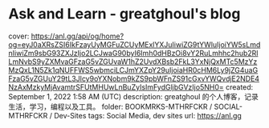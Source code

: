 # Ask and Learn - greatghoul's blog

cover: https://anl.gg/api/og/home?og=eyJ0aXRsZSI6IkFzayUyMGFuZCUyMExlYXJuIiwiZG9tYWluIjoiYW5sLmdnIiwiZm9sbG93ZXJzIjo2LCJwaG90byI6Imh0dHBzOi8vY2RuLmhhc2hub2RlLmNvbS9yZXMvaGFzaG5vZGUvaW1hZ2UvdXBsb2FkL3YxNjQxMTc5MzYzMzQxL1N5Zk1qNUFFWS5wbmciLCJmYXZpY29uIjoiaHR0cHM6Ly9jZG4uaGFzaG5vZGUuY29tL3Jlcy9oYXNobm9kZS9pbWFnZS91cGxvYWQvdjE2NDE4NzAxMzkyMjAvamtrSFUtMHUwLnBuZyIsImFydGljbGVzIjo5NH0=
created: September 1, 2022 1:58 AM (UTC)
description: greatghoul 的个人博客，记录生活，学习，编程以及工具。
folder: BOOKMRKS-MTHRFCKR / SOCIAL-MTHRFCKR / Dev-Sites
tags: Social Media, dev sites
url: https://anl.gg